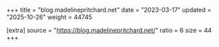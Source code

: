 +++
title = "blog.madelinepritchard.net"
date = "2023-03-17"
updated = "2025-10-26"
weight = 44745

[extra]
source = "https://blog.madelinepritchard.net/"
ratio = 6
size = 44
+++
